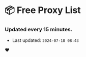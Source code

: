 # :package: Free Proxy List
### Updated every 15 minutes.

- Last updated: `2024-07-18 08:43`

:heart:
